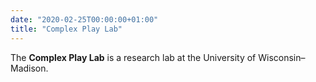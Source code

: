 ```yaml
---
date: "2020-02-25T00:00:00+01:00"
title: "Complex Play Lab"
---
```


The **Complex Play Lab** is a research lab at the University of Wisconsin–Madison. 

